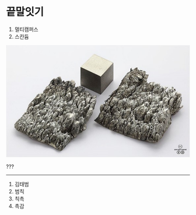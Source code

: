 # 끝말잇기
1. 멀티캠퍼스
2. 스칸듐

![스칸듐](README.assets/2279aed768cd753f8d97e1d8be98d8d98b1eb300eedc3b0f1556a7c8f433d42a81fd76cb4184fdfc6782a2dab0ffb3fb3c19ec44f6629032636ceee15dd501db1a6c7aa91fa0fb1554a99ffcc90c4e4e.jpeg)

???

---

1. 김태범
2. 범칙
3. 칙촉
4. 촉감